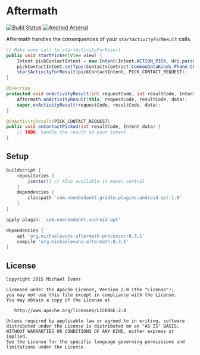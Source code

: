Aftermath
=========

[![Build Status](https://travis-ci.org/MichaelEvans/Aftermath.svg)](https://travis-ci.org/MichaelEvans/Aftermath)
[![Android Arsenal](https://img.shields.io/badge/Android%20Arsenal-Aftermath-green.svg?style=flat)](https://android-arsenal.com/details/1/2176)

Aftermath handles the consequences of your `startActivityForResult` calls.

```java
// Make some call to startActivityForResult
public void startPicker(View view) {
    Intent pickContactIntent = new Intent(Intent.ACTION_PICK, Uri.parse("content://contacts"));
    pickContactIntent.setType(ContactsContract.CommonDataKinds.Phone.CONTENT_TYPE);
    startActivityForResult(pickContactIntent, PICK_CONTACT_REQUEST);
}

@Override
protected void onActivityResult(int requestCode, int resultCode, Intent data) {
    Aftermath.onActivityResult(this, requestCode, resultCode, data);
    super.onActivityResult(requestCode, resultCode, data);
}

@OnActivityResult(PICK_CONTACT_REQUEST)
public void onContactPicked(int resultCode, Intent data) {
    // TODO: handle the result of your intent
}
```

Setup
------------
```groovy
buildscript {
    repositories {
        jcenter() // Also available in maven central
    }
    dependencies {
        classpath 'com.neenbedankt.gradle.plugins:android-apt:1.8'
    }
}

apply plugin: 'com.neenbedankt.android-apt'

dependencies {
    apt 'org.michaelevans:aftermath-processor:0.3.1'
    compile 'org.michaelevans:aftermath:0.3.1'
}
```

License
-------

    Copyright 2015 Michael Evans

    Licensed under the Apache License, Version 2.0 (the "License");
    you may not use this file except in compliance with the License.
    You may obtain a copy of the License at

       http://www.apache.org/licenses/LICENSE-2.0

    Unless required by applicable law or agreed to in writing, software
    distributed under the License is distributed on an "AS IS" BASIS,
    WITHOUT WARRANTIES OR CONDITIONS OF ANY KIND, either express or implied.
    See the License for the specific language governing permissions and
    limitations under the License.


